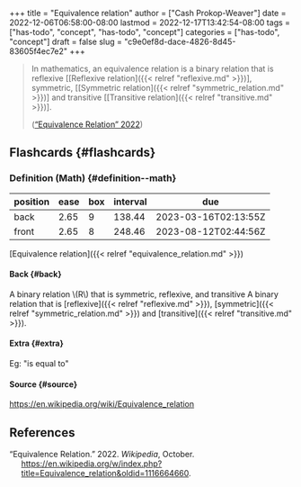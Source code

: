 +++
title = "Equivalence relation"
author = ["Cash Prokop-Weaver"]
date = 2022-12-06T06:58:00-08:00
lastmod = 2022-12-17T13:42:54-08:00
tags = ["has-todo", "concept", "has-todo", "concept"]
categories = ["has-todo", "concept"]
draft = false
slug = "c9e0ef8d-dace-4826-8d45-83605f4ec7e2"
+++

> In mathematics, an equivalence relation is a binary relation that is reflexive [[Reflexive relation]({{< relref "reflexive.md" >}})], symmetric, [[Symmetric relation]({{< relref "symmetric_relation.md" >}})] and transitive [[Transitive relation]({{< relref "transitive.md" >}})].
>
> (<a href="#citeproc_bib_item_1">“Equivalence Relation” 2022</a>)


## Flashcards {#flashcards}


### Definition (Math) {#definition--math}

| position | ease | box | interval | due                  |
|----------|------|-----|----------|----------------------|
| back     | 2.65 | 9   | 138.44   | 2023-03-16T02:13:55Z |
| front    | 2.65 | 8   | 248.46   | 2023-08-12T02:44:56Z |

[Equivalence relation]({{< relref "equivalence_relation.md" >}})


#### Back {#back}

A binary relation \\(R\\) that is symmetric, reflexive, and transitive
A binary relation that is [reflexive]({{< relref "reflexive.md" >}}), [symmetric]({{< relref "symmetric_relation.md" >}}) and [transitive]({{< relref "transitive.md" >}}).


#### Extra {#extra}

Eg: "is equal to"


#### Source {#source}

<https://en.wikipedia.org/wiki/Equivalence_relation>

## References

<style>.csl-entry{text-indent: -1.5em; margin-left: 1.5em;}</style><div class="csl-bib-body">
  <div class="csl-entry"><a id="citeproc_bib_item_1"></a>“Equivalence Relation.” 2022. <i>Wikipedia</i>, October. <a href="https://en.wikipedia.org/w/index.php?title=Equivalence_relation&oldid=1116664660">https://en.wikipedia.org/w/index.php?title=Equivalence_relation&#38;oldid=1116664660</a>.</div>
</div>
